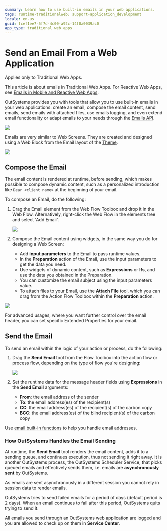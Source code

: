 ```yaml
---
summary: Learn how to use built-in emails in your web applications.
tags: runtime-traditionalweb; support-application_development
locale: en-us
guid: fcef1ee7-5f7d-4c00-a92c-14f0a0039ac0
app_type: traditional web apps
---
```


# Send an Email From a Web Application

<div class="info" markdown="1">

Applies only to Traditional Web Apps.

</div>

<div class="info" markdown="1">

This article is about emails in Traditional Web Apps. For Reactive Web Apps, see [Emails in Mobile and Reactive Web Apps](emails-reactive/intro.md).

</div>

OutSystems provides you with tools that allow you to use built-in emails in your web applications: create an email, compose the email content, send emails, send emails with attached files, use emails logging, and even extend email functionality or adapt emails to your needs through the [Emails API](<../../ref/apis/emails-api.md>).

![](images/emails-1.png)

Emails are very similar to Web Screens. They are created and designed using a Web Block from the Email layout of the [Theme](<../ui/look-feel/themes.md>).

![](images/emails-2.png)


## Compose the Email

The email content is rendered at runtime, before sending, which makes possible to compose dynamic content, such as a personalized introduction like `Dear <client name>` at the beginning of your email.

To compose an Email, do the following:

1. Drag the Email element from the Web Flow Toolbox and drop it in the Web Flow. Alternatively, right-click the Web Flow in the elements tree and select 'Add Email'.

    ![](images/emails-3.png)

1. Compose the Email content using widgets, in the same way you do for designing a Web Screen:    

    * Add **input parameters** to the Email to pass runtime values.
    * In the **Preparation** action of the  Email, use the input parameters to get the data you need.
    * Use widgets of dynamic content, such as **Expressions** or  **Ifs**, and use the data you obtained in the Preparation.
    * You can customize the email subject using the input parameters value.
    * To attach files to your Email, use the **Attach File** tool, which you can drag from the Action Flow Toolbox within the **Preparation** action.

![](images/emails-4.png)

For advanced usages, where you want further control over the email header, you can set specific Extended Properties for your email.


## Send the Email

To send an email within the logic of your action or process, do the following:

1. Drag the **Send Email** tool from the Flow Toolbox into the action flow or process flow, depending on the type of flow you're designing:

    ![](images/emails-5.gif)

1. Set the runtime data for the message header fields using **Expressions** in the **Send Email** arguments:    
    * **From**: the email address of the sender
    * **To**: the email address(es) of the recipient(s)
    * **CC**: the email address(es) of the recipient(s) of the carbon copy
    * **BCC**: the email address(es) of the blind recipient(s) of the carbon copy

<div class="info" markdown="1">

Use [email built-in functions](<../../ref/lang/auto/builtinfunction.Email.final.md>) to help you handle email addresses.

</div>

### How OutSystems Handles the Email Sending

At runtime, the **Send Email** tool renders the email content, adds it to a sending queue, and continues execution, thus not sending it right away. It is another OutSystems process, the OutSystems Scheduler Service, that picks queued emails and effectively sends them, i.e. emails are **asynchronously sent** by OutSystems.

As emails are sent asynchronously in a different session you cannot rely in session data to render emails.

OutSystems tries to send failed emails for a period of days (default period is 2 days). When an email continues to fail after this period, OutSystems quits trying to send it.

All emails you send through an OutSystems web application are logged and you are allowed to check up on them in **Service Center**.
